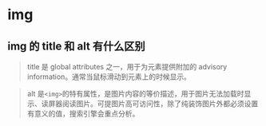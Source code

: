 # img

## img 的 title 和 alt 有什么区别

> title 是 global attributes 之一，用于为元素提供附加的 advisory information。通常当鼠标滑动到元素上的时候显示。

> alt 是`<img>`的特有属性，是图片内容的等价描述，用于图片无法加载时显示、读屏器阅读图片。可提图片高可访问性，除了纯装饰图片外都必须设置有意义的值，搜索引擎会重点分析。
